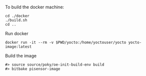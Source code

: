 To build the docker machine:
```
cd ./docker
./build.sh
cd ..
```

Run docker
```
docker run -it --rm -v $PWD/yocto:/home/yoctouser/yocto yocto-image:latest
```

Build the image
```
#> source source/poky/oe-init-build-env build
#> bitbake pisensor-image 
```
